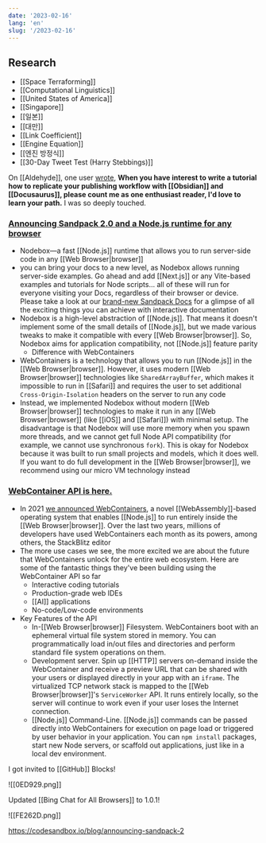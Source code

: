 ```yaml
---
date: '2023-02-16'
lang: 'en'
slug: '/2023-02-16'
---
```


## Research

- [[Space Terraforming]]
- [[Computational Linguistics]]
- [[United States of America]]
- [[Singapore]]
- [[일본]]
- [[대만]]
- [[Link Coefficient]]
- [[Engine Equation]]
- [[엔진 방정식]]
- [[30-Day Tweet Test (Harry Stebbings)]]

On [[Aldehyde]], one user [wrote](https://github.com/anaclumos/extracranial/issues/30), **When you have interest to write a tutorial how to replicate your publishing workflow with [[Obsidian]] and [[Docusaurus]], please count me as one enthusiast reader, I'd love to learn your path.** I was so deeply touched.

### [Announcing Sandpack 2.0 and a Node.js runtime for any browser](https://codesandbox.io/blog/announcing-sandpack-2)

- Nodebox—a fast [[Node.js]] runtime that allows you to run server-side code in any [[Web Browser|browser]]
- you can bring your docs to a new level, as Nodebox allows running server-side examples. Go ahead and add [[Next.js]] or any Vite-based examples and tutorials for Node scripts… all of these will run for everyone visiting your Docs, regardless of their browser or device. Please take a look at our [brand-new Sandpack Docs](https://sandpack.codesandbox.io/docs) for a glimpse of all the exciting things you can achieve with interactive documentation
- Nodebox is a high-level abstraction of [[Node.js]]. That means it doesn't implement some of the small details of [[Node.js]], but we made various tweaks to make it compatible with every [[Web Browser|browser]]. So, Nodebox aims for application compatibility, not [[Node.js]] feature parity
  - Difference with WebContainers
- WebContainers is a technology that allows you to run [[Node.js]] in the [[Web Browser|browser]]. However, it uses modern [[Web Browser|browser]] technologies like `SharedArrayBuffer`, which makes it impossible to run in [[Safari]] and requires the user to set additional `Cross-Origin-Isolation` headers on the server to run any code
- Instead, we implemented Nodebox without modern [[Web Browser|browser]] technologies to make it run in any [[Web Browser|browser]] (like [[iOS]] and [[Safari]]) with minimal setup. The disadvantage is that Nodebox will use more memory when you spawn more threads, and we cannot get full Node API compatibility (for example, we cannot use synchronous `fork`). This is okay for Nodebox because it was built to run small projects and models, which it does well. If you want to do full development in the [[Web Browser|browser]], we recommend using our micro VM technology instead

### [WebContainer API is here.](https://blog.stackblitz.com/posts/webcontainer-api-is-here/)

- In 2021 [we announced WebContainers](https://blog.stackblitz.com/posts/introducing-webcontainers/), a novel [[WebAssembly]]-based operating system that enables [[Node.js]] to run entirely inside the [[Web Browser|browser]]. Over the last two years, millions of developers have used WebContainers each month as its powers, among others, the StackBlitz editor
- The more use cases we see, the more excited we are about the future that WebContainers unlock for the entire web ecosystem. Here are some of the fantastic things they've been building using the WebContainer API so far
  - Interactive coding tutorials
  - Production-grade web IDEs
  - [[AI]] applications
  - No-code/Low-code environments
- Key Features of the API
  - In-[[Web Browser|browser]] Filesystem. WebContainers boot with an ephemeral virtual file system stored in memory. You can programmatically load in/out files and directories and perform standard file system operations on them.
  - Development server. Spin up [[HTTP]] servers on-demand inside the WebContainer and receive a preview URL that can be shared with your users or displayed directly in your app with an `iframe`. The virtualized TCP network stack is mapped to the [[Web Browser|browser]]'s `ServiceWorker` API. It runs entirely locally, so the server will continue to work even if your user loses the Internet connection.
  - [[Node.js]] Command-Line. [[Node.js]] commands can be passed directly into WebContainers for execution on page load or triggered by user behavior in your application. You can `npm install` packages, start new Node servers, or scaffold out applications, just like in a local dev environment.

I got invited to [[GitHub]] Blocks!

![[0ED929.png]]

Updated [[Bing Chat for All Browsers]] to 1.0.1!

![[FE262D.png]]

https://codesandbox.io/blog/announcing-sandpack-2
